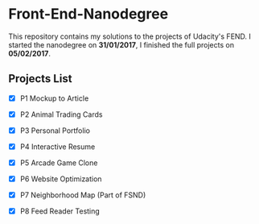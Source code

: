 # Front-End-Nanodegree
This repository contains my solutions to the projects of Udacity's FEND.
I started the nanodegree on **31/01/2017**, I finished the full projects on **05/02/2017**.

## Projects List
- [x] P1 Mockup to Article
- [x] P2 Animal Trading Cards
- [x] P3 Personal Portfolio
- [x] P4 Interactive Resume
- [x] P5 Arcade Game Clone
- [x] P6 Website Optimization
- [x] P7 Neighborhood Map (Part of FSND)
- [x] P8 Feed Reader Testing
 
